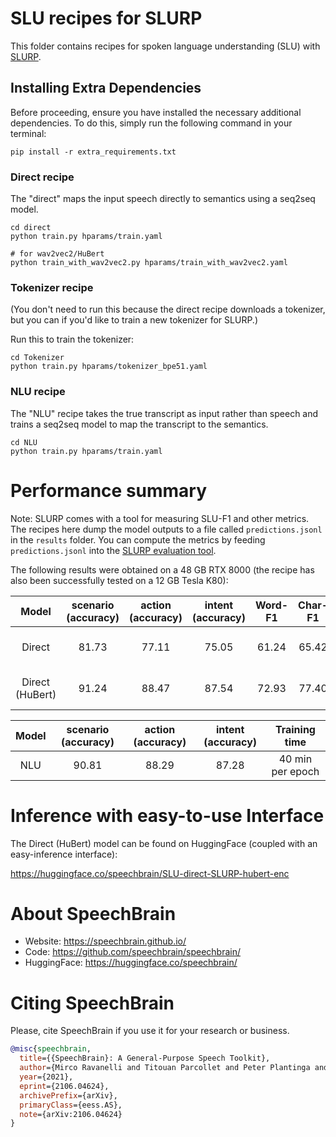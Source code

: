 # SLU recipes for SLURP
This folder contains recipes for spoken language understanding (SLU) with [SLURP](https://zenodo.org/record/4274930#.YEFCYHVKg5k).

## Installing Extra Dependencies

Before proceeding, ensure you have installed the necessary additional dependencies. To do this, simply run the following command in your terminal: 

```
pip install -r extra_requirements.txt
```

### Direct recipe
The "direct" maps the input speech directly to semantics using a seq2seq model.

```
cd direct
python train.py hparams/train.yaml

# for wav2vec2/HuBert
python train_with_wav2vec2.py hparams/train_with_wav2vec2.yaml
```

### Tokenizer recipe
(You don't need to run this because the direct recipe downloads a tokenizer, but you can if you'd like to train a new tokenizer for SLURP.)

Run this to train the tokenizer:

```
cd Tokenizer
python train.py hparams/tokenizer_bpe51.yaml
```

### NLU recipe
The "NLU" recipe takes the true transcript as input rather than speech and trains a seq2seq model to map the transcript to the semantics.

```
cd NLU
python train.py hparams/train.yaml
```


# Performance summary
Note: SLURP comes with a tool for measuring SLU-F1 and other metrics.
The recipes here dump the model outputs to a file called `predictions.jsonl` in the `results` folder.
You can compute the metrics by feeding `predictions.jsonl` into the [SLURP evaluation tool](https://github.com/pswietojanski/slurp/tree/master/scripts/evaluation).

The following results were obtained on a 48 GB RTX 8000 (the recipe has also been successfully tested on a 12 GB Tesla K80):

| Model	| scenario (accuracy) | action (accuracy) | intent (accuracy) | Word-F1 | Char-F1 | SLU-F1 | Training time | Model link |
|:------:|:-----:|:-----:|:-----:|:-----:|:-----:|:-----:|:-----:|:-----:|
| Direct | 81.73 | 77.11 | 75.05 | 61.24 | 65.42 | 63.26 | 1 hour per epoch | https://www.dropbox.com/sh/c2rnjads9gfd7k2/AADtVZi616qH_jb_owKK7b9Ra?dl=0 |
| Direct (HuBert) | 91.24 | 88.47 | 87.54 | 72.93 | 77.40 | 75.10 | 4 hours per epoch | https://www.dropbox.com/sh/uygyiir8rfajcmu/AACXbjhM34ZDy2UprWfg-uyVa?dl=0 |

| Model	| scenario (accuracy) | action (accuracy) | intent (accuracy) | Training time |
|:---:|:-----:|:-----:|:-----:|:-----:|
| NLU | 90.81 | 88.29 | 87.28 | 40 min per epoch |

# Inference with easy-to-use Interface
The Direct (HuBert) model can be found on HuggingFace (coupled with an easy-inference interface):

https://huggingface.co/speechbrain/SLU-direct-SLURP-hubert-enc

# **About SpeechBrain**
- Website: https://speechbrain.github.io/
- Code: https://github.com/speechbrain/speechbrain/
- HuggingFace: https://huggingface.co/speechbrain/


# **Citing SpeechBrain**
Please, cite SpeechBrain if you use it for your research or business.

```bibtex
@misc{speechbrain,
  title={{SpeechBrain}: A General-Purpose Speech Toolkit},
  author={Mirco Ravanelli and Titouan Parcollet and Peter Plantinga and Aku Rouhe and Samuele Cornell and Loren Lugosch and Cem Subakan and Nauman Dawalatabad and Abdelwahab Heba and Jianyuan Zhong and Ju-Chieh Chou and Sung-Lin Yeh and Szu-Wei Fu and Chien-Feng Liao and Elena Rastorgueva and François Grondin and William Aris and Hwidong Na and Yan Gao and Renato De Mori and Yoshua Bengio},
  year={2021},
  eprint={2106.04624},
  archivePrefix={arXiv},
  primaryClass={eess.AS},
  note={arXiv:2106.04624}
}
```


